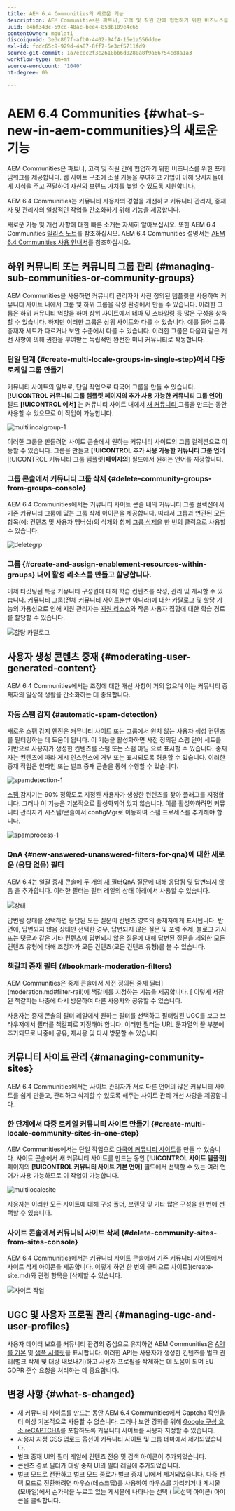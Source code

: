 ```yaml
---
title: AEM 6.4 Communities의 새로운 기능
description: AEM Communities은 파트너, 고객 및 직원 간에 협업하기 위한 비즈니스를 위한 프레임워크를 제공합니다.
uuid: e4bf343c-59cd-48ac-bee4-85db109e4c65
contentOwner: mgulati
discoiquuid: 3e3c867f-afb0-4402-94f4-16e1a556ddee
exl-id: fcdc65c9-929d-4a87-8ff7-5e3cf5711fd9
source-git-commit: 1a7ecec2f3c2618bb6d0280a8f9a66754cd8a1a3
workflow-type: tm+mt
source-wordcount: '1040'
ht-degree: 0%

---
```


# AEM 6.4 Communities {#what-s-new-in-aem-communities}의 새로운 기능

AEM Communities은 파트너, 고객 및 직원 간에 협업하기 위한 비즈니스를 위한 프레임워크를 제공합니다. 웹 사이트 구조에 소셜 기능을 부여하고 기업이 이해 당사자들에게 지식을 주고 전달하여 자신의 브랜드 가치를 높일 수 있도록 지원합니다.

AEM 6.4 Communities는 커뮤니티 사용자의 경험을 개선하고 커뮤니티 관리자, 중재자 및 관리자의 일상적인 작업을 간소화하기 위해 기능을 제공합니다.

새로운 기능 및 개선 사항에 대한 빠른 소개는 자세히 알아보십시오. 또한 AEM 6.4 Communities [릴리스 노트](../release-notes/communities-release-notes.md)를 참조하십시오. AEM 6.4 Communities 설명서는 [AEM 6.4 Communities 사용 안내서](home.md)를 참조하십시오.

## 하위 커뮤니티 또는 커뮤니티 그룹 관리 {#managing-sub-communities-or-community-groups}

AEM Communities을 사용하면 커뮤니티 관리자가 사전 정의된 템플릿을 사용하여 커뮤니티 사이트 내에서 그룹 및 하위 그룹을 작성 환경에서 만들 수 있습니다. 이러한 그룹은 하위 커뮤니티 역할을 하며 상위 사이트에서 테마 및 스타일링 등 많은 구성을 상속할 수 있습니다. 하지만 이러한 그룹은 상위 사이트와 다를 수 있습니다. 예를 들어 그룹 중재자 세트가 다르거나 보안 수준에서 다를 수 있습니다. 이러한 그룹은 다음과 같은 개선 사항에 의해 권한을 부여받는 독립적인 완전한 미니 커뮤니티로 작동합니다.

### 단일 단계 {#create-multi-locale-groups-in-single-step}에서 다중 로케일 그룹 만들기

커뮤니티 사이트의 일부로, 단일 작업으로 다국어 그룹을 만들 수 있습니다. **[!UICONTROL 커뮤니티 그룹 템플릿 페이지의 추가 사용 가능한 커뮤니티 그룹 언어]** 필드 **[!UICONTROL 에서]** 는 커뮤니티 사이트 내에서  [새 커뮤니티 ](groups.md) 그룹을 만드는 동안 사용할 수 있으므로 이 작업이 가능합니다.

![multilinoalgroup-1](assets/multilingualgroup-1.png)

이러한 그룹을 만들려면 사이트 콘솔에서 원하는 커뮤니티 사이트의 그룹 컬렉션으로 이동할 수 있습니다. 그룹을 만들고 **[!UICONTROL 추가 사용 가능한 커뮤니티 그룹 언어**[!UICONTROL &#x200B;커뮤니티 그룹 템플릿&#x200B;]**페이지의]** 필드에서 원하는 언어를 지정합니다.

### 그룹 콘솔에서 커뮤니티 그룹 삭제 {#delete-community-groups-from-groups-console}

AEM 6.4 Communities에서는 커뮤니티 사이트 콘솔 내의 커뮤니티 그룹 컬렉션에서 기존 커뮤니티 그룹에 있는 그룹 삭제 아이콘을 제공합니다. 따라서 그룹과 연관된 모든 항목(예: 컨텐츠 및 사용자 멤버십)의 삭제와 함께 [그룹 삭제](groups.md#deleting-the-group)을 한 번의 클릭으로 사용할 수 있습니다.

![deletegrp](assets/deletegrp.png)

### 그룹 {#create-and-assign-enablement-resources-within-groups} 내에 활성 리소스를 만들고 할당합니다.

이제 타깃팅된 특정 커뮤니티 구성원에 대해 학습 컨텐츠를 작성, 관리 및 게시할 수 있습니다. 커뮤니티 그룹(전체 커뮤니티 사이트뿐만 아니라)에 대한 카탈로그 및 할당 기능의 가용성으로 인해 지원 관리자는 [지원 리소스](resource.md)와 작은 사용자 집합에 대한 학습 경로를 할당할 수 있습니다.

![할당 카탈로그](assets/assignmentcatalog.png)

## 사용자 생성 콘텐츠 중재 {#moderating-user-generated-content}

AEM 6.4 Communities에서는 조정에 대한 개선 사항이 거의 없으며 이는 커뮤니티 중재자의 일상적 생활을 간소화하는 데 중요합니다.

### 자동 스팸 감지 {#automatic-spam-detection}

새로운 스팸 감지 엔진은 커뮤니티 사이트 또는 그룹에서 원치 않는 사용자 생성 컨텐츠를 필터링하는 데 도움이 됩니다. 이 기능을 활성화하면 사전 정의된 스팸 단어 세트를 기반으로 사용자가 생성한 컨텐츠를 스팸 또는 스팸 아님 으로 표시할 수 있습니다. 중재자는 컨텐츠에 따라 게시 인스턴스에 거부 또는 표시되도록 허용할 수 있습니다. 이러한 중재 작업은 인라인 또는 벌크 중재 콘솔을 통해 수행할 수 있습니다.

![spamdetection-1](assets/spamdetection-1.png)

[스팸 ](moderate-ugc.md#spam-detection) 감지기는 90% 정확도로 지정된 사용자가 생성한 컨텐츠를 찾아 플래그를 지정합니다. 그러나 이 기능은 기본적으로 활성화되어 있지 않습니다. 이를 활성화하려면 커뮤니티 관리자가 시스템/콘솔에서 configMgr로 이동하여 스팸 프로세스를 추가해야 합니다.

![spamprocess-1](assets/spamprocess-1.png)

### QnA {#new-answered-unanswered-filters-for-qna}에 대한 새로운 (응답 없음) 필터

AEM 6.4는 일괄 중재 콘솔에 두 개의 [새 필터](moderation.md#filter-rail)QnA 질문에 대해 응답됨 및 답변되지 않음 을 추가합니다. 이러한 필터는 필터 레일의 상태 아래에서 사용할 수 있습니다.

![상태](assets/statuses.png)

답변됨 상태를 선택하면 응답된 모든 질문이 컨텐츠 영역의 중재자에게 표시됩니다. 반면에, 답변되지 않음 상태만 선택한 경우, 답변되지 않은 질문 및 포럼 주제, 블로그 기사 또는 댓글과 같은 기타 컨텐츠에 답변되지 않은 질문에 대해 답변된 질문을 제외한 모든 컨텐츠 유형에 대해 조정자가 모든 컨텐츠(모든 컨텐츠 유형)를 볼 수 있습니다.

### 책갈피 중재 필터 {#bookmark-moderation-filters}

AEM Communities은 중재 콘솔에서 사전 정의된 중재 필터](moderation.md#filter-rail)에 책갈피를 지정하는 기능을 제공합니다. [ 이렇게 저장된 책갈피는 나중에 다시 방문하여 다른 사용자와 공유할 수 있습니다.

사용자는 중재 콘솔의 필터 레일에서 원하는 필터를 선택하고 필터링된 UGC를 보고 브라우저에서 필터를 책갈피로 지정해야 합니다. 이러한 필터는 URL 문자열의 끝 부분에 추가되므로 나중에 공유, 재사용 및 다시 방문할 수 있습니다.

## 커뮤니티 사이트 관리 {#managing-community-sites}

AEM 6.4 Communities에서는 사이트 관리자가 서로 다른 언어의 많은 커뮤니티 사이트를 쉽게 만들고, 관리하고 삭제할 수 있도록 해주는 사이트 관리 개선 사항을 제공합니다.

### 한 단계에서 다중 로케일 커뮤니티 사이트 만들기 {#create-multi-locale-community-sites-in-one-step}

AEM Communities에서는 단일 작업으로 [다국어 커뮤니티 사이트](create-site.md)를 만들 수 있습니다. 사이트 콘솔에서 새 커뮤니티 사이트를 만드는 동안 **[!UICONTROL 사이트 템플릿]** 페이지의 **[!UICONTROL 커뮤니티 사이트 기본 언어]** 필드에서 선택할 수 있는 여러 언어가 사용 가능하므로 이 작업이 가능합니다.

![multilocalesite](assets/multilocalesite.png)

사용자는 이러한 모든 사이트에 대해 구성 폴더, 브랜딩 및 기타 많은 구성을 한 번에 선택할 수 있습니다.

### 사이트 콘솔에서 커뮤니티 사이트 삭제 {#delete-community-sites-from-sites-console}

AEM 6.4 Communities에서는 커뮤니티 사이트 콘솔에서 기존 커뮤니티 사이트에서 사이트 삭제 아이콘을 제공합니다. 이렇게 하면 한 번의 클릭으로 사이트](create-site.md)와 관련 항목을 [삭제할 수 있습니다.

![사이트 작업](assets/siteactions.png)

## UGC 및 사용자 프로필 관리 {#managing-ugc-and-user-profiles}

사용자 데이터 보호를 커뮤니티 환경의 중심으로 유지하면 AEM Communities은 [API를 기본](user-ugc-management-service.md) 및 [샘플 서블릿](https://github.com/Adobe-Marketing-Cloud/aem-communities-ugc-migration/tree/main/bundles/communities-ugc-management-servlet)을 표시합니다. 이러한 API는 사용자가 생성한 컨텐츠를 벌크 관리(벌크 삭제 및 대량 내보내기)하고 사용자 프로필을 삭제하는 데 도움이 되며 EU GDPR 준수 요청을 처리하는 데 중요합니다.

## 변경 사항 {#what-s-changed}

* 새 커뮤니티 사이트를 만드는 동안 AEM 6.4 Communities에서 Captcha 확인을 더 이상 기본적으로 사용할 수 없습니다. 그러나 보안 강화를 위해 [Google 구성 요소 reCAPTCHA](https://helpx.adobe.com/experience-manager/using/aem_recaptcha.html)를 포함하도록 커뮤니티 사이트를 사용자 지정할 수 있습니다.
* 사용자 지정 CSS 업로드 옵션이 커뮤니티 사이트 및 그룹 테마에서 제거되었습니다.
* 벌크 중재 UI의 필터 레일에 컨텐츠 전용 및 검색 아이콘이 추가되었습니다.
* 콘텐츠 경로 필터가 대량 중재 UI의 필터 레일에 추가되었습니다.
* 벌크 모드로 전환하고 벌크 모드 종료가 벌크 중재 UI에서 제거되었습니다. 다중 선택 모드로 전환하려면 마우스(데스크탑)를 사용하여 마우스를 가리키거나 게시물(모바일)에서 손가락을 누르고 있는 게시물에 나타나는 선택 ( ![선택 아이콘](assets/selecticon.png)) 아이콘을 클릭합니다.
